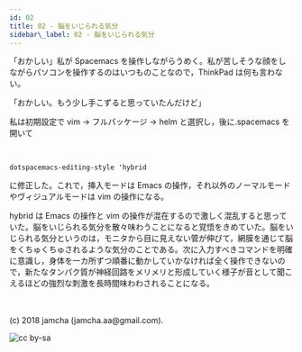 ```yaml
---
id: 02
title: 02 - 脳をいじられる気分
sidebar\_label: 02 - 脳をいじられる気分
---
```


「おかしい」私が Spacemacs を操作しながらうめく。私が苦しそうな顔をしながらパソコンを操作するのはいつものことなので，ThinkPad は何も言わない。

「おかしい。もう少し手こずると思っていたんだけど」

私は初期設定で vim → フルパッケージ → helm と選択し，後に.spacemacs を開いて

<br>

    dotspacemacs-editing-style 'hybrid

に修正した。これで，挿入モードは Emacs の操作，それ以外のノーマルモードやヴィジュアルモードは vim の操作になる。

hybrid は Emacs の操作と vim の操作が混在するので激しく混乱すると思っていた。脳をいじられる気分を散々味わうことになると覚悟をきめていた。脳をいじられる気分というのは，モニタから目に見えない管が伸びて，網膜を通じて脳をくちゅくちゅされるような気分のことである。次に入力すべきコマンドを明確に意識し，身体を一カ所ずつ順番に動かしていかなければ全く操作できないので，新たなタンパク質が神経回路をメリメリと形成していく様子が音として聞こえるほどの強烈な刺激を長時間味わわされることになる。

<br>
<br>
(c) 2018 jamcha (jamcha.aa@gmail.com).

![cc by-sa](https://i.creativecommons.org/l/by-sa/4.0/88x31.png)


